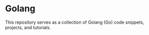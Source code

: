 # Golang
This repository serves as a collection of Golang (Go) code snippets, projects, and tutorials.
